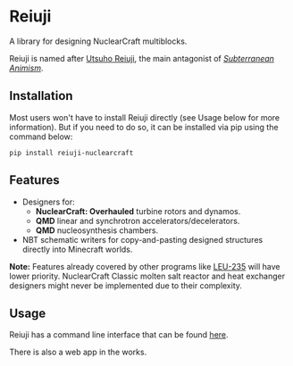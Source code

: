 # Reiuji
A library for designing NuclearCraft multiblocks.

Reiuji is named after [Utsuho Reiuji](https://en.touhouwiki.net/wiki/Utsuho_Reiuji), the main antagonist of [*Subterranean Animism*](https://en.touhouwiki.net/wiki/Subterranean_Animism).

## Installation

Most users won't have to install Reiuji directly (see Usage below for more information). But if you need to do so, it can be installed via pip using the command below:
```shell
pip install reiuji-nuclearcraft
```

## Features

- Designers for:
  - **NuclearCraft: Overhauled** turbine rotors and dynamos.
  - **QMD** linear and synchrotron accelerators/decelerators.
  - **QMD** nucleosynthesis chambers.
- NBT schematic writers for copy-and-pasting designed structures directly into Minecraft worlds.

**Note:** Features already covered by other programs like [LEU-235](https://leu-235.com/) will have lower priority. NuclearCraft Classic molten salt reactor and heat exchanger designers might never be implemented due to their complexity.

## Usage

Reiuji has a command line interface that can be found [here](https://github.com/MtCelesteMa/reiuji-cli).

There is also a web app in the works.
